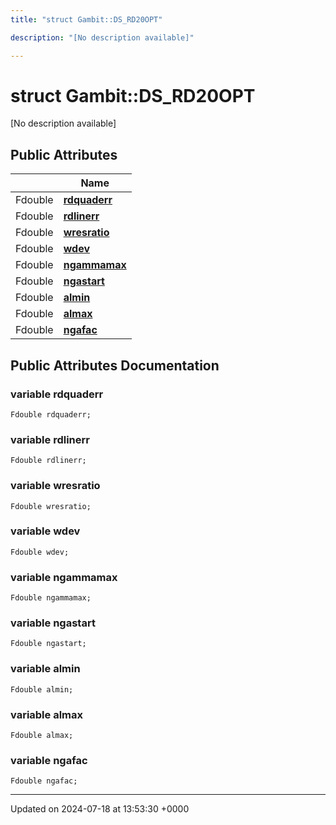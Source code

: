 ```yaml
---
title: "struct Gambit::DS_RD20OPT"

description: "[No description available]"

---
```


# struct Gambit::DS_RD20OPT



[No description available]

## Public Attributes

|                | Name           |
| -------------- | -------------- |
| Fdouble | **[rdquaderr](/documentation/code/classes/structgambit_1_1ds__rd20opt/#variable-rdquaderr)**  |
| Fdouble | **[rdlinerr](/documentation/code/classes/structgambit_1_1ds__rd20opt/#variable-rdlinerr)**  |
| Fdouble | **[wresratio](/documentation/code/classes/structgambit_1_1ds__rd20opt/#variable-wresratio)**  |
| Fdouble | **[wdev](/documentation/code/classes/structgambit_1_1ds__rd20opt/#variable-wdev)**  |
| Fdouble | **[ngammamax](/documentation/code/classes/structgambit_1_1ds__rd20opt/#variable-ngammamax)**  |
| Fdouble | **[ngastart](/documentation/code/classes/structgambit_1_1ds__rd20opt/#variable-ngastart)**  |
| Fdouble | **[almin](/documentation/code/classes/structgambit_1_1ds__rd20opt/#variable-almin)**  |
| Fdouble | **[almax](/documentation/code/classes/structgambit_1_1ds__rd20opt/#variable-almax)**  |
| Fdouble | **[ngafac](/documentation/code/classes/structgambit_1_1ds__rd20opt/#variable-ngafac)**  |

## Public Attributes Documentation

### variable rdquaderr

```
Fdouble rdquaderr;
```


### variable rdlinerr

```
Fdouble rdlinerr;
```


### variable wresratio

```
Fdouble wresratio;
```


### variable wdev

```
Fdouble wdev;
```


### variable ngammamax

```
Fdouble ngammamax;
```


### variable ngastart

```
Fdouble ngastart;
```


### variable almin

```
Fdouble almin;
```


### variable almax

```
Fdouble almax;
```


### variable ngafac

```
Fdouble ngafac;
```


-------------------------------

Updated on 2024-07-18 at 13:53:30 +0000